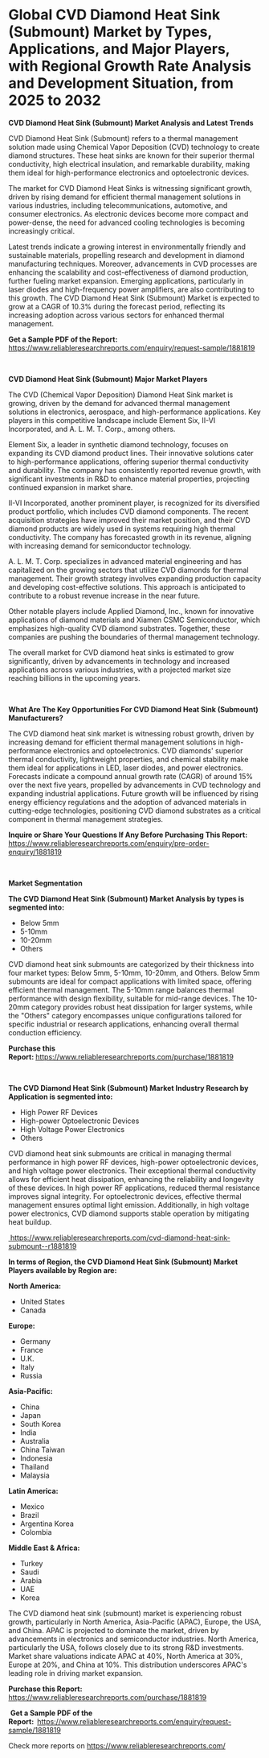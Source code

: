 <p><h1>Global CVD Diamond Heat Sink (Submount) Market by Types, Applications, and Major Players, with Regional Growth Rate Analysis and Development Situation, from 2025 to 2032</h1></p><p><strong>CVD Diamond Heat Sink (Submount) Market Analysis and Latest Trends</strong></p>
<p><p>CVD Diamond Heat Sink (Submount) refers to a thermal management solution made using Chemical Vapor Deposition (CVD) technology to create diamond structures. These heat sinks are known for their superior thermal conductivity, high electrical insulation, and remarkable durability, making them ideal for high-performance electronics and optoelectronic devices. </p><p>The market for CVD Diamond Heat Sinks is witnessing significant growth, driven by rising demand for efficient thermal management solutions in various industries, including telecommunications, automotive, and consumer electronics. As electronic devices become more compact and power-dense, the need for advanced cooling technologies is becoming increasingly critical. </p><p>Latest trends indicate a growing interest in environmentally friendly and sustainable materials, propelling research and development in diamond manufacturing techniques. Moreover, advancements in CVD processes are enhancing the scalability and cost-effectiveness of diamond production, further fueling market expansion. Emerging applications, particularly in laser diodes and high-frequency power amplifiers, are also contributing to this growth. The CVD Diamond Heat Sink (Submount) Market is expected to grow at a CAGR of 10.3% during the forecast period, reflecting its increasing adoption across various sectors for enhanced thermal management.</p></p>
<p><strong>Get a Sample PDF of the Report:&nbsp;</strong> <a href="https://www.reliableresearchreports.com/enquiry/request-sample/1881819?utm_campaign=3030&utm_medium=2&utm_source=Github&utm_content=ia&utm_term=01042025&utm_id=cvd-diamond-heat-sink-submount">https://www.reliableresearchreports.com/enquiry/request-sample/1881819</a></p>
<p>&nbsp;</p>
<p><strong>CVD Diamond Heat Sink (Submount) Major Market Players</strong></p>
<p><p>The CVD (Chemical Vapor Deposition) Diamond Heat Sink market is growing, driven by the demand for advanced thermal management solutions in electronics, aerospace, and high-performance applications. Key players in this competitive landscape include Element Six, II-VI Incorporated, and A. L. M. T. Corp., among others.</p><p>Element Six, a leader in synthetic diamond technology, focuses on expanding its CVD diamond product lines. Their innovative solutions cater to high-performance applications, offering superior thermal conductivity and durability. The company has consistently reported revenue growth, with significant investments in R&D to enhance material properties, projecting continued expansion in market share.</p><p>II-VI Incorporated, another prominent player, is recognized for its diversified product portfolio, which includes CVD diamond components. The recent acquisition strategies have improved their market position, and their CVD diamond products are widely used in systems requiring high thermal conductivity. The company has forecasted growth in its revenue, aligning with increasing demand for semiconductor technology.</p><p>A. L. M. T. Corp. specializes in advanced material engineering and has capitalized on the growing sectors that utilize CVD diamonds for thermal management. Their growth strategy involves expanding production capacity and developing cost-effective solutions. This approach is anticipated to contribute to a robust revenue increase in the near future.</p><p>Other notable players include Applied Diamond, Inc., known for innovative applications of diamond materials and Xiamen CSMC Semiconductor, which emphasizes high-quality CVD diamond substrates. Together, these companies are pushing the boundaries of thermal management technology.</p><p>The overall market for CVD diamond heat sinks is estimated to grow significantly, driven by advancements in technology and increased applications across various industries, with a projected market size reaching billions in the upcoming years.</p></p>
<p>&nbsp;</p>
<p><strong>What Are The Key Opportunities For CVD Diamond Heat Sink (Submount) Manufacturers?</strong></p>
<p><p>The CVD diamond heat sink market is witnessing robust growth, driven by increasing demand for efficient thermal management solutions in high-performance electronics and optoelectronics. CVD diamonds' superior thermal conductivity, lightweight properties, and chemical stability make them ideal for applications in LED, laser diodes, and power electronics. Forecasts indicate a compound annual growth rate (CAGR) of around 15% over the next five years, propelled by advancements in CVD technology and expanding industrial applications. Future growth will be influenced by rising energy efficiency regulations and the adoption of advanced materials in cutting-edge technologies, positioning CVD diamond substrates as a critical component in thermal management strategies.</p></p>
<p><strong>Inquire or Share Your Questions If Any Before Purchasing This Report:</strong> <a href="https://www.reliableresearchreports.com/enquiry/pre-order-enquiry/1881819?utm_campaign=3030&utm_medium=2&utm_source=Github&utm_content=ia&utm_term=01042025&utm_id=cvd-diamond-heat-sink-submount">https://www.reliableresearchreports.com/enquiry/pre-order-enquiry/1881819</a></p>
<p>&nbsp;</p>
<p><strong>Market Segmentation</strong></p>
<p><strong>The CVD Diamond Heat Sink (Submount) Market Analysis by types is segmented into:</strong></p>
<p><ul><li>Below 5mm</li><li>5-10mm</li><li>10-20mm</li><li>Others</li></ul></p>
<p><p>CVD diamond heat sink submounts are categorized by their thickness into four market types: Below 5mm, 5-10mm, 10-20mm, and Others. Below 5mm submounts are ideal for compact applications with limited space, offering efficient thermal management. The 5-10mm range balances thermal performance with design flexibility, suitable for mid-range devices. The 10-20mm category provides robust heat dissipation for larger systems, while the "Others" category encompasses unique configurations tailored for specific industrial or research applications, enhancing overall thermal conduction efficiency.</p></p>
<p><strong>Purchase this Report:&nbsp;</strong><a href="https://www.reliableresearchreports.com/purchase/1881819?utm_campaign=3030&utm_medium=2&utm_source=Github&utm_content=ia&utm_term=01042025&utm_id=cvd-diamond-heat-sink-submount">https://www.reliableresearchreports.com/purchase/1881819</a></p>
<p>&nbsp;</p>
<p><strong>The CVD Diamond Heat Sink (Submount) Market Industry Research by Application is segmented into:</strong></p>
<p><ul><li>High Power RF Devices</li><li>High-power Optoelectronic Devices</li><li>High Voltage Power Electronics</li><li>Others</li></ul></p>
<p><p>CVD diamond heat sink submounts are critical in managing thermal performance in high power RF devices, high-power optoelectronic devices, and high voltage power electronics. Their exceptional thermal conductivity allows for efficient heat dissipation, enhancing the reliability and longevity of these devices. In high power RF applications, reduced thermal resistance improves signal integrity. For optoelectronic devices, effective thermal management ensures optimal light emission. Additionally, in high voltage power electronics, CVD diamond supports stable operation by mitigating heat buildup.</p></p>
<p><a href="https://www.reliableresearchreports.com/cvd-diamond-heat-sink-submount--r1881819?utm_campaign=3030&utm_medium=2&utm_source=Github&utm_content=ia&utm_term=01042025&utm_id=cvd-diamond-heat-sink-submount">&nbsp;https://www.reliableresearchreports.com/cvd-diamond-heat-sink-submount--r1881819</a></p>
<p><strong>In terms of Region, the CVD Diamond Heat Sink (Submount) Market Players available by Region are:</strong></p>
<p>
    <p> <strong> North America: </strong>
        <ul>
            <li>United States</li>
            <li>Canada</li>
        </ul>
        </p> 
    <p> <strong> Europe: </strong>
        <ul>
            <li>Germany</li>
            <li>France</li>
            <li>U.K.</li>
            <li>Italy</li>
            <li>Russia</li>
        </ul>
        </p> 
    <p> <strong> Asia-Pacific: </strong>
        <ul>
            <li>China</li>
            <li>Japan</li>
            <li>South Korea</li>
            <li>India</li>
            <li>Australia</li>
            <li>China Taiwan</li>
            <li>Indonesia</li>
            <li>Thailand</li>
            <li>Malaysia</li>
        </ul>
        </p> 
    <p> <strong> Latin America: </strong>
        <ul>
            <li>Mexico</li>
            <li>Brazil</li>
            <li>Argentina Korea</li>
            <li>Colombia</li>
        </ul>
        </p> 
    <p> <strong> Middle East & Africa: </strong>
        <ul>
            <li>Turkey</li>
            <li>Saudi</li>
            <li>Arabia</li>
            <li>UAE</li>
            <li>Korea</li>
        </ul>
    </p>
    </p>
<p><p>The CVD diamond heat sink (submount) market is experiencing robust growth, particularly in North America, Asia-Pacific (APAC), Europe, the USA, and China. APAC is projected to dominate the market, driven by advancements in electronics and semiconductor industries. North America, particularly the USA, follows closely due to its strong R&D investments. Market share valuations indicate APAC at 40%, North America at 30%, Europe at 20%, and China at 10%. This distribution underscores APAC's leading role in driving market expansion.</p></p>
<p><strong>Purchase this Report: </strong><a href="https://www.reliableresearchreports.com/purchase/1881819?utm_campaign=3030&utm_medium=2&utm_source=Github&utm_content=ia&utm_term=01042025&utm_id=cvd-diamond-heat-sink-submount">https://www.reliableresearchreports.com/purchase/1881819</a></p>
<p>&nbsp;<strong>Get a Sample PDF of the Report:&nbsp;&nbsp;</strong><a href="https://www.reliableresearchreports.com/enquiry/request-sample/1881819?utm_campaign=3030&utm_medium=2&utm_source=Github&utm_content=ia&utm_term=01042025&utm_id=cvd-diamond-heat-sink-submount">https://www.reliableresearchreports.com/enquiry/request-sample/1881819</a></p>
<p><strong></strong></p>
<p>Check more reports on <a href="https://www.reliableresearchreports.com/?utm_campaign=3030&utm_medium=2&utm_source=Github&utm_content=ia&utm_term=01042025&utm_id=cvd-diamond-heat-sink-submount">https://www.reliableresearchreports.com/</a></p>